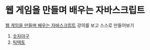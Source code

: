 # 웹 게임을 만들며 배우는 자바스크립트

[웹 게임을 만들며 배우는 자바스크립트](https://www.inflearn.com/course/%EC%9E%90%EB%B0%94%EC%8A%A4%ED%81%AC%EB%A6%BD%ED%8A%B8-%EA%B2%8C%EC%9E%84-%EA%B0%9C%EB%B0%9C/dashboard) 강의를 보고 스스로 만들어보기

1. [숫자야구](https://jiyeon2.github.io/webgame-js/number-baseball)
2. [틱택토](https://jiyeon2.github.io/webgame-js/tic-tac-toe)